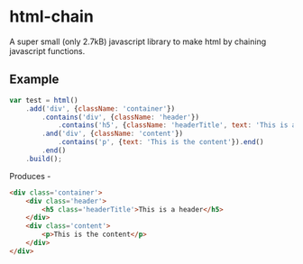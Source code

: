 # html-chain
A super small (only 2.7kB) javascript library to make html by chaining javascript functions.

## Example

```js
var test = html()
    .add('div', {className: 'container'})
        .contains('div', {className: 'header'})
            .contains('h5', {className: 'headerTitle', text: 'This is a header'}).end()
        .and('div', {className: 'content'})
            .contains('p', {text: 'This is the content'}).end()
        .end()
    .build();
```

Produces -

```html
<div class='container'>
    <div class='header'>
        <h5 class='headerTitle'>This is a header</h5>
    </div>
    <div class='content'>
        <p>This is the content</p>
    </div>
</div>
```
